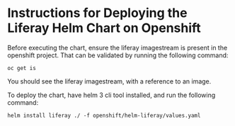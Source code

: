 Instructions for Deploying the Liferay Helm Chart on Openshift 
=====
Before executing the chart, ensure the liferay imagestream is present in the openshift project. That can be validated by running the following command:
```
oc get is
```
You should see the liferay imagestream, with a reference to an image. 

To deploy the chart, have  helm 3 cli tool installed, and run the following command: 
```
helm install liferay ./ -f openshift/helm-liferay/values.yaml
```

